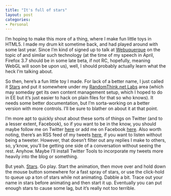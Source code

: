 ```yaml
---
title: "It's full of stars"
layout: post
categories:
- Personal
---
```

I’m hoping to make this more of a thing, where I make fun little toys in HTML5. I made my drum kit sometime back, and had played around with <canvas> some last year. Since I’m kind of signed up to talk at [Webuquerque][1] on the topic of <canvas> and similar such technology (at the time of my speech in April, Firefox 3.7 should be in some late beta, if not RC, hopefully, meaning WebGL will soon be upon us), well, I should probably actually learn what the heck I’m talking about.

So then, here’s a fun little toy I made. For lack of a better name, I just called it [Stars][2] and put it somewhere under my [RandomThink.net Labs][3] area (which may someday get its own content management setup, which I hoped to do in EE but it’s just easier to hack on plain files for that so who knows). It needs some better documentation, but I’m sorta-working on a better version with more controls. I’ll be sure to blather on about it at that point.

I’m more apt to quickly shout about these sorts of things on Twitter (and to a lesser extent, Facebook), so if you want to be in the know, you should maybe follow me on Twitter [here][4] or add me on Facebook [here][5]. Also worth noting, there’s an RSS feed of my tweets [here][6], if you want to listen without being a tweeter. However, that doesn’t filter out any replies I make to others, so, y’know, you’ll be getting one side of a conversation without seeing the rest. Anyhow. Maybe I’ll install Twitter Tools to incorporate my tweets more heavily into the blog or something.

But yeah. [Stars][2]. Go play. Start the animation, then move over and hold down the mouse button somewhere for a fast spray of stars, or use the click-hold to queue up a ton of stars while not animating. Dabble a bit. Trace out your name in stars before animating and then start it up. Eventually you can put enough stars to cause some lag, but it’s really not too terrible.

 [1]: http://webuquerque.com/
 [2]: http://www.randomthink.net/labs/canvas/stars/
 [3]: http://www.randomthink.net/labs/
 [4]: http://twitter.com/brianarn
 [5]: http://www.facebook.com/brianarn
 [6]: http://twitter.com/statuses/user_timeline/118963.rss